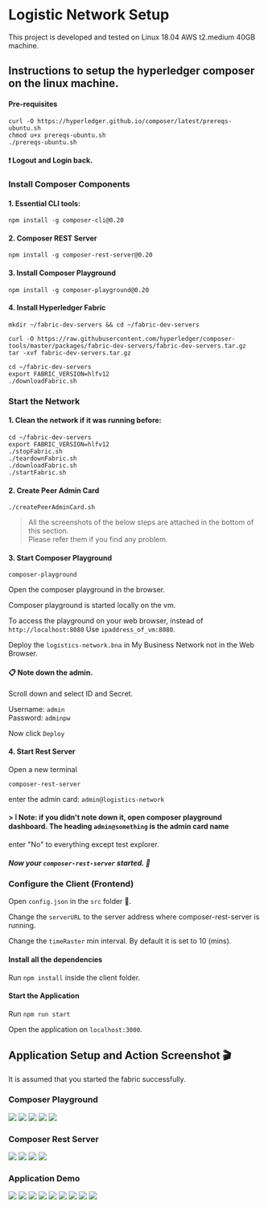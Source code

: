 # Logistic Network Setup

This project is developed and tested on Linux 18.04 AWS t2.medium 40GB machine.

## Instructions to setup the hyperledger composer on the linux machine.

#### Pre-requisites

```
curl -O https://hyperledger.github.io/composer/latest/prereqs-ubuntu.sh
chmod u+x prereqs-ubuntu.sh
./prereqs-ubuntu.sh
```   

#### :exclamation: Logout and Login back.

### Install Composer Components

#### 1. Essential CLI tools:

```
npm install -g composer-cli@0.20
```

#### 2. Composer REST Server

```
npm install -g composer-rest-server@0.20
```

#### 3. Install Composer Playground

```
npm install -g composer-playground@0.20
```

#### 4. Install Hyperledger Fabric

```
mkdir ~/fabric-dev-servers && cd ~/fabric-dev-servers

curl -O https://raw.githubusercontent.com/hyperledger/composer-tools/master/packages/fabric-dev-servers/fabric-dev-servers.tar.gz
tar -xvf fabric-dev-servers.tar.gz
```

```
cd ~/fabric-dev-servers
export FABRIC_VERSION=hlfv12
./downloadFabric.sh
```

### Start the Network

#### 1. Clean the network if it was running before:

```
cd ~/fabric-dev-servers
export FABRIC_VERSION=hlfv12
./stopFabric.sh
./teardownFabric.sh
./downloadFabric.sh
./startFabric.sh
```

#### 2. Create Peer Admin Card

```
./createPeerAdminCard.sh
```

> All the screenshots of the below steps are attached in the bottom of this section.   
> Please refer them if you find any problem.  

#### 3. Start Composer Playground

```
composer-playground
```

Open the composer playground in the browser.

Composer playground is started locally on the vm.

To access the playground on your web browser, instead of `http://localhost:8080`
Use `ipaddress_of_vm:8080`.

Deploy the `logistics-network.bna` in My Business Network not in the Web Browser.

#### :clipboard: Note down the admin.

Scroll down and select ID and Secret.

Username: `admin`  
Password: `adminpw`  

Now click `Deploy`  

#### 4. Start Rest Server  
   Open a new terminal

```
composer-rest-server
```

enter the admin card: `admin@logistics-network`  

#### > :grey_exclamation: Note: if you didn't note down it, open composer playground dashboard. The heading `admin@something` is the admin card name

enter "No" to everything except test explorer.

##### Now your `composer-rest-server` started. :tada:

### Configure the Client (Frontend)

Open `config.json` in the `src` folder :open_file_folder:.

Change the `serverURL` to the server address where composer-rest-server is running.

Change the `timeRaster` min interval. By default it is set to 10 (mins).

#### Install all the dependencies

Run `npm install` inside the client folder.

#### Start the Application

Run `npm run start`

Open the application on `localhost:3000`.

## Application Setup and Action Screenshot :clapper:

It is assumed that you started the fabric successfully.

### Composer Playground

<img src="images/playground-1.PNG"/>

<img src="images/playground-2.PNG"/>

<img src="images/playground-3.PNG"/>

<img src="images/playground-4.PNG"/>

<img src="images/playground-5.PNG"/>

### Composer Rest Server

<img src="images/composer-1.PNG"/>

<img src="images/composer-2.PNG"/>

<img src="images/composer-3.PNG"/>

<img src="images/composer-4.PNG"/>

### Application Demo

<img src="images/application-1.PNG"/>

<img src="images/application-2.PNG"/>

<img src="images/application-3.PNG"/>

<img src="images/application-4.PNG"/>

<img src="images/application-5.PNG"/>

<img src="images/application-6.PNG"/>

<img src="images/application-7.PNG"/>

<img src="images/application-8.PNG"/>

<img src="images/application-9.PNG"/>

